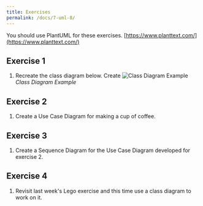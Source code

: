 ```yaml
---
title: Exercises
permalink: /docs/7-uml-8/
---
```


You should use PlantUML for these exercises. [https://www.planttext.com/](https://www.planttext.com/)

## Exercise 1
1. Recreate the class diagram below. Create
![Class Diagram Example](https://ysjprog02.netlify.app/assets/img/topics/7uml/ex1class.png)
*Class Diagram Example* 

## Exercise 2
1. Create a Use Case Diagram for making a cup of coffee. 

## Exercise 3
1. Create a Sequence Diagram for the Use Case Diagram developed for exercise 2.
   
## Exercise 4
1. Revisit last week's Lego exercise and this time use a class diagram to work on it. 
